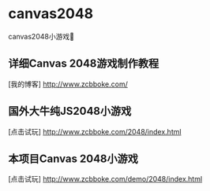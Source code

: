 # canvas2048
canvas2048小游戏:game_die:

## 详细Canvas 2048游戏制作教程
[我的博客] http://www.zcbboke.com/
## 国外大牛纯JS2048小游戏
[点击试玩] http://www.zcbboke.com/2048/index.html
## 本项目Canvas 2048小游戏
[点击试玩] http://www.zcbboke.com/demo/2048/index.html

